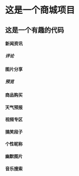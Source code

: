 # 这是一个商城项目


## 这是一个有趣的代码
####  新闻资讯
#####  评论
####  图片分享
#####  预览
#### 商品购买
#### 天气预报
#### 视频专区
#### 搞笑段子
#### 个性昵称
#### 幽默图片
#### 音乐搜索
